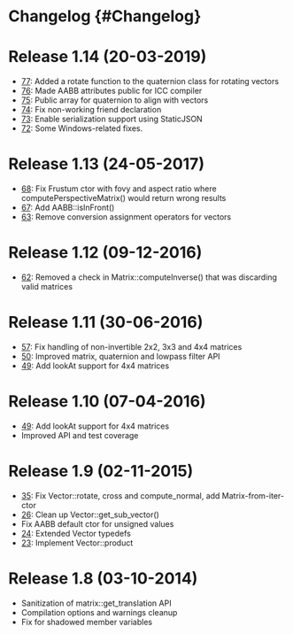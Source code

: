 # Changelog {#Changelog}

# Release 1.14 (20-03-2019)

* [77](https://github.com/Eyescale/vmmlib/pull/77):
  Added a rotate function to the quaternion class for rotating vectors
* [76](https://github.com/Eyescale/vmmlib/pull/76):
  Made AABB attributes public for ICC compiler
* [75](https://github.com/Eyescale/vmmlib/pull/75):
  Public array for quaternion to align with vectors
* [74](https://github.com/Eyescale/vmmlib/pull/74):
  Fix non-working friend declaration
* [73](https://github.com/Eyescale/vmmlib/pull/73):
  Enable serialization support using StaticJSON
* [72](https://github.com/Eyescale/vmmlib/pull/72):
  Some Windows-related fixes.

# Release 1.13 (24-05-2017)

* [68](https://github.com/Eyescale/vmmlib/pull/68):
  Fix Frustum ctor with fovy and aspect ratio where computePerspectiveMatrix()
  would return wrong results
* [67](https://github.com/Eyescale/vmmlib/pull/67):
  Add AABB::isInFront()
* [63](https://github.com/Eyescale/vmmlib/pull/63):
  Remove conversion assignment operators for vectors

# Release 1.12 (09-12-2016)

* [62](https://github.com/Eyescale/vmmlib/pull/62):
  Removed a check in Matrix::computeInverse() that was discarding
  valid matrices

# Release 1.11 (30-06-2016)

* [57](https://github.com/Eyescale/vmmlib/pull/57):
  Fix handling of non-invertible 2x2, 3x3 and 4x4 matrices
* [50](https://github.com/Eyescale/vmmlib/pull/50):
  Improved matrix, quaternion and lowpass filter API
* [49](https://github.com/Eyescale/vmmlib/pull/49):
  Add lookAt support for 4x4 matrices

# Release 1.10 (07-04-2016)

* [49](https://github.com/Eyescale/vmmlib/pull/49):
  Add lookAt support for 4x4 matrices
* Improved API and test coverage

# Release 1.9 (02-11-2015)

* [35](https://github.com/Eyescale/vmmlib/pull/35):
  Fix Vector::rotate, cross and compute_normal, add Matrix-from-iter-ctor
* [26](https://github.com/Eyescale/vmmlib/pull/26):
  Clean up Vector::get_sub_vector()
* Fix AABB default ctor for unsigned values
* [24](https://github.com/Eyescale/vmmlib/pull/24):
  Extended Vector typedefs
* [23](https://github.com/Eyescale/vmmlib/pull/23):
  Implement Vector::product

# Release 1.8 (03-10-2014)

* Sanitization of matrix::get_translation API
* Compilation options and warnings cleanup
* Fix for shadowed member variables
